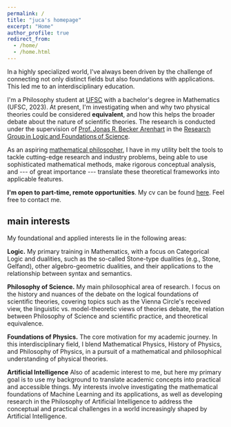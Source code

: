 ```yaml
---
permalink: /
title: "juca's homepage"
excerpt: "Home"
author_profile: true
redirect_from: 
  - /home/
  - /home.html
---
```


In a highly specialized world, I've always been driven by the challenge of connecting not only distinct fields but also foundations with applications. This led me to an interdisciplinary education. 

I'm a Philosophy student at [UFSC](https://ufsc.br/) with a bachelor's degree in Mathematics (UFSC, 2023). At present, I'm investigating when and why two physical theories could be considered **equivalent**, and how this helps the broader debate about the nature of scientific theories. The research is conducted under the supervision of [Prof. Jonas R. Becker Arenhart](https://scholar.google.com/citations?user=INalU8cAAAAJ&hl=pt-BR) in the [Research Group in Logic and Foundations of Science](https://sites.google.com/view/logicandfoundationsofscience/home?authuser=0).

As an aspiring [mathematical philosopher](https://onlinelibrary.wiley.com/doi/abs/10.1111/meta.12029), I have in my utility belt the tools to tackle cutting-edge research and industry problems, being able to use sophisticated mathematical methods, make rigorous conceptual analysis, and --- of great importance --- translate these theoretical frameworks into applicable features.

**I'm open to part-time, remote opportunities**. My cv can be found [here](https://jucazyn.github.io/cv/). Feel free to contact me.

## main interests

My foundational and applied interests lie in the following areas:

**Logic.** My primary training in Mathematics, with a focus on Categorical Logic and dualities, such as the so-called Stone-type dualities (e.g., Stone, Gelfand), other algebro-geometric dualities, and their applications to the relationship between syntax and semantics.

**Philosophy of Science.** My main philosophical area of research. I focus on the history and nuances of the debate on the logical foundations of scientific theories, covering topics such as the Vienna Circle's received view, the linguistic vs. model-theoretic views of theories debate, the relation between Philosophy of Science and scientific practice, and theoretical equivalence.

**Foundations of Physics.** The core motivation for my academic journey. In this interdisciplinary field, I blend Mathematical Physics, History of Physics, and Philosophy of Physics, in a pursuit of a mathematical and philosophical understanding of physical theories.

**Artificial Intelligence** Also of academic interest to me, but here my primary goal is to use my background to translate academic concepts into practical and accessible things. My interests involve investigating the mathematical foundations of Machine Learning and its applications, as well as developing research in the Philosophy of Artificial Intelligence to address the conceptual and practical challenges in a world increasingly shaped by Artificial Intelligence.
